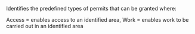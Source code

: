 Identifies the predefined types of permits that can be granted where:

Access = enables access to an identified area,
Work = enables work to be carried out in an identified area